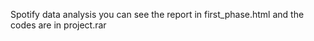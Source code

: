  Spotify data analysis
 you can see the report in first_phase.html and the codes are in project.rar
